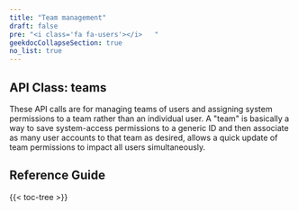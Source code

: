 ```yaml
---
title: "Team management"
draft: false
pre: "<i class='fa fa-users'></i>	"
geekdocCollapseSection: true
no_list: true
---
```


## API Class: teams 
These API calls are for managing teams of users and assigning system permissions to a team rather than an individual user. A "team" is basically a way to save system-access permissions to a generic ID and then associate as many user accounts to that team as desired, allows a quick update of team permissions to impact all users simultaneously.

## Reference Guide

{{< toc-tree >}}
